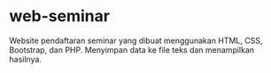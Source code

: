 # web-seminar
Website pendaftaran seminar yang dibuat menggunakan HTML, CSS, Bootstrap, dan PHP. Menyimpan data ke file teks dan menampilkan hasilnya.
